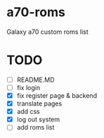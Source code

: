 # a70-roms
Galaxy a70 custom roms list

# TODO
- [ ] README.MD
- [ ] fix login
- [x] fix register page & backend
- [x] translate pages
- [x] add css
- [x] log out system
- [ ] add roms list

